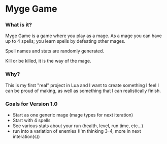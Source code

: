 # Myge Game

### What is it?
Myge Game is a game where you play as a mage. As a mage you can have up to 4 spells;
you learn spells by defeating other mages.

Spell names and stats are randomly generated.

Kill or be killed, it is the way of the mage.

### Why?
This is my first "real" project in Lua and I want to create something I feel I can be proud of making, as well as something that I can realistically finish.

### Goals for Version 1.0
- Start as one generic mage (mage types for next iteration)
- Start with 4 spells
- See various stats about your run (health, level, run time, etc...)
- run into a variation of enemies (I'm thinking 3-4, more in next interation(s))
